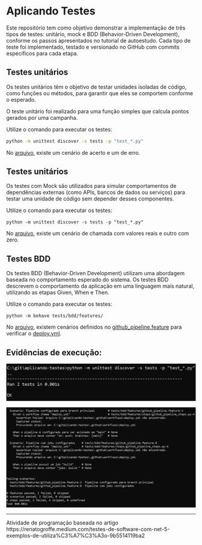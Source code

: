 # Aplicando Testes

Este repositório tem como objetivo demonstrar a implementação de três tipos de testes: unitário, mock e BDD (Behavior-Driven Development), conforme os passos apresentados no tutorial de autoestudo. Cada tipo de teste foi implementado, testado e versionado no GitHub com commits específicos para cada etapa.

## Testes unitários

Os testes unitários têm o objetivo de testar unidades isoladas de código, como funções ou métodos, para garantir que eles se comportem conforme o esperado.

O teste unitário foi realizado para uma função simples que calcula pontos gerados por uma campanha.

Utilize o comando para executar os testes:

```cmd
python -m unittest discover -s tests -p "test_*.py"
```
No [arquivo](./tests/test_loyalty.py), existe um cenário de acerto e um de erro.

## Testes unitários

Os testes com Mock são utilizados para simular comportamentos de dependências externas (como APIs, bancos de dados ou serviços) para testar uma unidade de código sem depender desses componentes.

Utilize o comando para executar os testes:

```
python -m unittest discover -s tests -p "test_*.py"
```

No [arquivo](./tests/external_test.py), existe um cenário de chamada com valores reais e outro com zero.

## Testes BDD

Os testes BDD (Behavior-Driven Development) utilizam uma abordagem baseada no comportamento esperado do sistema. Os testes BDD descrevem o comportamento da aplicação em uma linguagem mais natural, utilizando as etapas Given, When e Then.

Utilize o comando para executar os testes:

```
python -m behave tests/bdd/features/
```

No [arquivo](./tests/bdd/features/steps/github_pipeline_steps.py), existem cenários definidos no [github_pipeline.feature](./tests/bdd/features/github_pipeline.feature) para verificar o [deploy.yml](./.github/workflows/deploy.yml).

## Evidências de execução:

![alt text](./img/image.png)

![alt text](./img/image2.png)

<hr>
Atividade de programação baseada no artigo https://renatogroffe.medium.com/testes-de-software-com-net-5-exemplos-de-utiliza%C3%A7%C3%A3o-9b5514119ba2

